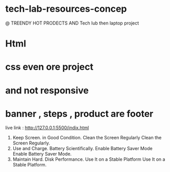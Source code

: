 # tech-lab-resources-concep

@ TREENDY HOT PRODECTS 
AND
Tech lub then laptop project 

# Html 
# css even ore project 
# and not responsive 


# banner , steps , product are footer 



live link : http://127.0.0.1:5500/indix.html

1. Keep Screen. in Good Condition. Clean the Screen Regularly Clean the Screen Regularly. 
2. Use and Charge. Battery Scientifically. Enable Battery Saver Mode Enable Battery Saver Mode.
3. Maintain Hard. Disk Performance. Use It on a Stable Platform Use It on a Stable Platform.
